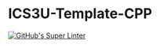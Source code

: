 # ICS3U-Template-CPP

[![GitHub's Super Linter](https://github.com/Miguel-Santacruz/ICS3U-Unit5-02-CPP/workflows/GitHub's%20Super%20Linter/badge.svg)](https://github.com/Miguel-Santacruz/ICS3U-Unit5-02-CPP/actions)
